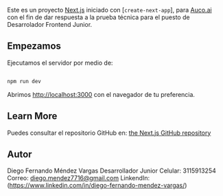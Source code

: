Este es un proyecto [Next.js](https://nextjs.org/) iniciado con [`create-next-app`], para [Auco.ai](https://www.auco.ai/?lang=es) con el fin de dar respuesta a la prueba técnica para el puesto de Desarrolador Frontend Junior.

## Empezamos 

Ejecutamos el servidor por medio de:

```bash

npm run dev

```

Abrimos [http://localhost:3000](http://localhost:3000) con el navegador de tu preferencia.

## Learn More

Puedes consultar el repositorio GitHub en: [the Next.js GitHub repository](https://github.com/DiegoFMendezV/post_app)


## Autor

Diego Fernando Méndez Vargas
Desarrollador Junior
Celular: 3115913254
Correo: diego.mendez7716@gmail.com
LinkendIn: (https://www.linkedin.com/in/diego-fernando-mendez-vargas/)


